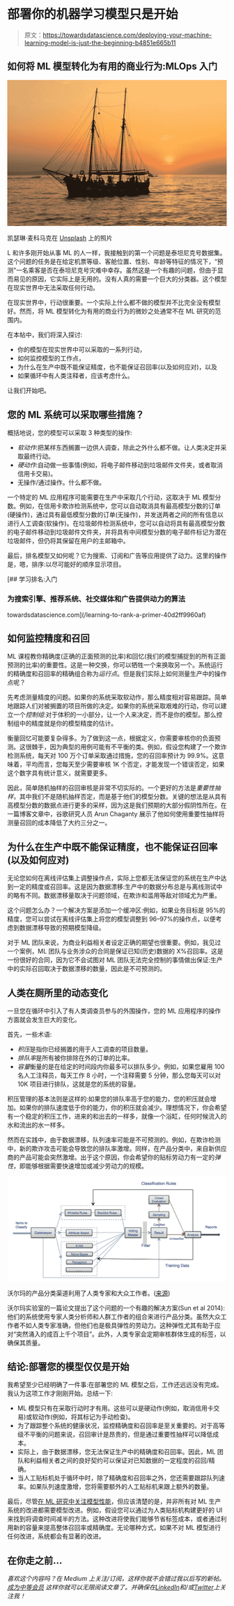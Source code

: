 # 部署你的机器学习模型只是开始

> 原文：<https://towardsdatascience.com/deploying-your-machine-learning-model-is-just-the-beginning-b4851e665b11>

## 如何将 ML 模型转化为有用的商业行为:MLOps 入门

![](img/a8515c46d2ee3d88387317f93d6ebd5a.png)

凯瑟琳·麦科马克在 [Unsplash](https://unsplash.com?utm_source=medium&utm_medium=referral) 上的照片

L 和许多刚开始从事 ML 的人一样，我接触到的第一个问题是泰坦尼克号数据集。这个问题的任务是在给定机票等级、客舱位置、性别、年龄等特征的情况下，“预测”一名乘客是否在泰坦尼克号灾难中幸存。虽然这是一个有趣的问题，但由于显而易见的原因，它实际上是无用的。没有人真的需要一个巨大的分类器。这个模型在现实世界中无法采取任何行动。

在现实世界中，行动很重要。一个实际上什么都不做的模型并不比完全没有模型好。然而，将 ML 模型转化为有用的商业行为的微妙之处通常不在 ML 研究的范围内。

在本帖中，我们将深入探讨:

*   你的模型在现实世界中可以采取的一系列行动，
*   如何监控模型的工作点，
*   为什么在生产中既不能保证精度，也不能保证召回率(以及如何应对)，以及
*   如果循环中有人类注释者，应该考虑什么。

让我们开始吧。

## **您的 ML 系统可以采取哪些措施？**

概括地说，您的模型可以采取 3 种类型的操作:

*   *软动作*:把某样东西搁置一边供人调查，除此之外什么都不做。让人类决定并采取最终行动。
*   *硬动作*:自动做一些事情(例如，将电子邮件移动到垃圾邮件文件夹，或者取消信用卡交易)。
*   无操作/通过操作。什么都不做。

一个特定的 ML 应用程序可能需要在生产中采取几个行动，这取决于 ML 模型分数。例如，在信用卡欺诈检测系统中，您可以自动取消具有最高模型分数的订单(硬操作)，通过具有最低模型分数的订单(无操作)，并发送两者之间的所有信息以进行人工调查(软操作)。在垃圾邮件检测系统中，您可以自动将具有最高模型分数的电子邮件移动到垃圾邮件文件夹，并将具有中间模型分数的电子邮件标记为潜在垃圾邮件，但仍将其保留在用户的主邮箱中。

最后，排名模型又如何呢？它为搜索、订阅和广告等应用提供了动力。这里的操作是，嗯，排序:以尽可能好的顺序显示项目。

[](/learning-to-rank-a-primer-40d2ff9960af) [## 学习排名:入门

### 为搜索引擎、推荐系统、社交媒体和广告提供动力的算法

towardsdatascience.com](/learning-to-rank-a-primer-40d2ff9960af) 

## **如何监控精度和召回**

ML 课程教你精确度(正确的正面预测的比率)和回忆(我们的模型捕捉到的所有正面预测的比率)的重要性。这是一种交换，你可以牺牲一个来换取另一个。系统运行的精确度和召回率的精确组合称为*运行点*。但是我们实际上如何测量生产中的操作点呢？

先考虑测量精度的问题。如果你的系统采取软动作，那么精度相对容易跟踪。简单地跟踪人们对被搁置的项目所做的决定。如果你的系统采取艰难的行动，你可以建立一个*控制组*:对于体积的一小部分，让一个人来决定，而不是你的模型。那么控制组中的精度就是你的模型精度的估计。

衡量回忆可能要复杂得多。为了做到这一点，根据定义，你需要审核你的负面预测。这很棘手，因为典型的用例可能有不平衡的类。例如，假设您构建了一个欺诈检测系统，每天对 100 万个订单采取通过措施，您的召回率预计为 99.9%。这意味着，平均而言，您每天至少需要审核 1K 个否定，才能发现一个错误否定，如果这个数字具有统计意义，就需要更多。

因此，简单随机抽样的召回审核是非常不切实际的。一个更好的方法是*重要性抽样*，其中我们不是随机抽样否定，而是基于他们的模型分数。关键的想法是从具有高模型分数的数据点进行更多的采样，因为这是我们预期的大部分假阴性所在。在一篇博客文章中，谷歌研究人员 Arun Chaganty 展示了他如何使用重要性抽样将测量召回的成本降低了大约三分之一。

## 为什么在生产中既不能保证精度，也不能保证召回率(以及如何应对)

无论您如何在离线评估集上调整操作点，实际上您都无法保证您的系统在生产中达到一定的精度或召回率。这是因为数据漂移:生产中的数据分布总是与离线测试中的略有不同。数据漂移量取决于问题领域，在欺诈和滥用等敌对领域尤为严重。

这个问题怎么办？一个解决方案是添加一个缓冲区:例如，如果业务目标是 95%的精度，您可以尝试在离线评估集上将您的模型调整到 96–97%的操作点，以便考虑到数据漂移导致的预期模型降级。

对于 ML 团队来说，为商业利益相关者设定正确的期望也很重要。例如，我见过一个案例，ML 团队与业务涉众的合同是保证已知(历史)数据的 X%召回率。这是一份很好的合同，因为它不会试图对 ML 团队无法完全控制的事情做出保证:生产中的实际召回取决于数据漂移的数量，因此是不可预测的。

## 人类在厕所里的动态变化

一旦您在循环中引入了有人类调查员参与的外围操作，您的 ML 应用程序的操作方面就会发生巨大的变化。

首先，一些术语:

*   *积压*是指你已经搁置的用于人工调查的项目数量。
*   *排队率*是所有被你排除在外的订单的比率。
*   *容量*衡量的是在给定的时间段内你最多可以排队多少。例如，如果您雇用 100 名人工注释员，每天工作 8 小时，一个注释需要 5 分钟，那么您每天可以对 10K 项目进行排队，这就是您的系统的容量。

积压管理的基本法则是这样的:如果您的排队率高于您的能力，您的积压就会增加。如果你的排队速度低于你的能力，你的积压就会减少。理想情况下，你会希望有一个稳定的积压工作，进来的和出去的一样多，就像一个浴缸，任何时候流入的水和流出的水一样多。

然而在实践中，由于数据漂移，队列速率可能是不可预测的。例如，在欺诈检测中，新的欺诈攻击可能会导致您的排队率激增。同样，在产品分类中，来自新供应商的产品可能会突然激增。出于这个原因，你会希望你的贴标劳动力有一定的*弹性*，即能够根据需要快速增加或减少劳动力的规模。

![](img/5b284ef49ab90df6666cf6345ba84ec4.png)

沃尔玛的产品分类渠道利用了人类专家和大众工作者。([来源](https://pages.cs.wisc.edu/~anhai/papers/chimera-vldb14.pdf))

沃尔玛实验室的一篇论文提出了这个问题的一个有趣的解决方案(Sun et al 2014):他们的系统使用专家人类分析师和人群工作者的组合来进行产品分类。虽然大众工作者不如人类专家准确，但他们也是极具弹性的劳动力。这种弹性尤其有助于应对“突然涌入的成百上千个项目”。此外，人类专家会定期审核群体生成的标签，以确保其质量。

## 结论:部署您的模型仅仅是开始

我希望至少已经明确了一件事:在部署您的 ML 模型之后，工作还远远没有完成。我认为这项工作才刚刚开始。总结一下:

*   ML 模型只有在采取行动时才有用。这些可以是硬动作(例如，取消信用卡交易)或软动作(例如，将其标记为手动检查)。
*   为了跟踪整个系统的健康状况，监控精确度和召回率是至关重要的。对于高等级不平衡的问题来说，召回审计是昂贵的，但是通过重要性抽样可以降低成本。
*   实际上，由于数据漂移，您无法保证生产中的精确度和召回率。因此，ML 团队和利益相关者之间的良好契约可以保证对已知数据的一定程度的召回/精确。
*   当人工贴标机处于循环中时，除了精确度和召回率之外，您还需要跟踪队列速率。如果队列速度激增，您将需要额外的人工贴标机来跟上额外的数量。

最后，尽管[在 ML 研究中关注模型性能](https://medium.com/towards-data-science/is-my-model-really-better-560e729f81d2)，但应该清楚的是，并非所有对 ML 生产系统的改进都需要模型改进。例如，假设您可以通过为人类贴标机构建更好的 UI 来找到将调查时间减半的方法。这种改进将使我们能够节省标签成本，或者通过利用新的容量来提高整体召回率或精确度。无论哪种方式，如果不对 ML 模型进行任何改进，系统都会有显著的改进。

## 在你走之前…

*喜欢这个内容吗？在 Medium 上关注/订阅，这样你就不会错过我以后写的新帖。* [*成为中等会员*](/@samuel.flender/membership) *这样你就可以无限阅读文章了。并确保在*[*LinkedIn*](https://www.linkedin.com/in/sflender/)*和/或*[*Twitter*](https://twitter.com/samflender)*上关注我！*